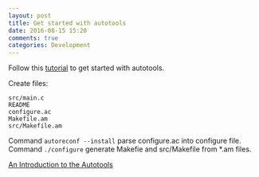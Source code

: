```yaml
---
layout: post
title: Get started with autotools
date: 2016-08-15 15:20
comments: true
categories: Development
---
```


Follow this [tutorial](https://www.gnu.org/software/automake/manual/html_node/Hello-World.html#Hello-World) to get started with autotools.

Create files:

    src/main.c
    README
    configure.ac
    Makefile.am
    src/Makefile.am

Command `autoreconf --install` parse configure.ac into configure file.
Command `./configure` generate Makefie and src/Makefile from *.am files.

[An Introduction to the Autotools](https://www.gnu.org/software/automake/manual/html_node/Autotools-Introduction.html#Autotools-Introduction)